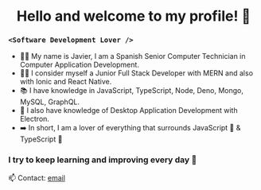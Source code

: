 <h1 align="center">Hello and welcome to my profile! 👋</h1>

### `<Software Development Lover />`

* 👨‍🎓 My name is Javier, I am a Spanish Senior Computer Technician in Computer Application Development.
* 👨‍💻 I consider myself a Junior Full Stack Developer with MERN and also with Ionic and React Native.
* 📚 I have knowledge in JavaScript, TypeScript, Node, Deno, Mongo, MySQL, GraphQL.
* 📕 I also have knowledge of Desktop Application Development with Electron.
* ➡️ In short, I am a lover of everything that surrounds JavaScript 💛  & TypeScript 💙

### I try to keep learning and improving every day 💪

📫  Contact: [email](mailto:moreno.jml88@gmail.com)
